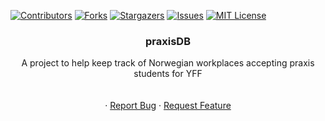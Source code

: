 <!-- Improved compatibility of back to top link: See: https://github.com/othneildrew/Best-README-Template/pull/73 -->

<a name="readme-top"></a>

<!--
*** Thanks for checking out the Best-README-Template. If you have a suggestion
*** that would make this better, please fork the repo and create a pull request
*** or simply open an issue with the tag "enhancement".
*** Don't forget to give the project a star!
*** Thanks again! Now go create something AMAZING! :D
-->

<!-- PROJECT SHIELDS -->
<!--
*** I'm using markdown "reference style" links for readability.
*** Reference links are enclosed in brackets [ ] instead of parentheses ( ).
*** See the bottom of this document for the declaration of the reference variables
*** for contributors-url, forks-url, etc. This is an optional, concise syntax you may use.
*** https://www.markdownguide.org/basic-syntax/#reference-style-links
-->

[![Contributors][contributors-shield]][contributors-url]
[![Forks][forks-shield]][forks-url]
[![Stargazers][stars-shield]][stars-url]
[![Issues][issues-shield]][issues-url]
[![MIT License][license-shield]][license-url]

<!-- PROJECT LOGO -->
<!-- <br />
<div align="center">
  <a href="https://github.com/Velkee/praxisDB">
    <img src="images/logo.png" alt="Logo" width="80" height="80">
  </a>
-->

<h3 align="center">praxisDB</h3>

  <p align="center">
    A project to help keep track of Norwegian workplaces accepting praxis students for YFF 
    <br />
    <br />
    <br />
    ·
    <a href="https://github.com/Velkee/praxisDB/issues">Report Bug</a>
    ·
    <a href="https://github.com/Velkee/praxisDB/issues">Request Feature</a>
  </p>
</div>

<!-- MARKDOWN LINKS & IMAGES -->
<!-- https://www.markdownguide.org/basic-syntax/#reference-style-links -->

[contributors-shield]: https://img.shields.io/github/contributors/Velkee/praxisDB.svg?style=for-the-badge
[contributors-url]: https://github.com/Velkee/praxisDB/graphs/contributors
[forks-shield]: https://img.shields.io/github/forks/Velkee/praxisDB.svg?style=for-the-badge
[forks-url]: https://github.com/Velkee/praxisDB/network/members
[stars-shield]: https://img.shields.io/github/stars/Velkee/praxisDB.svg?style=for-the-badge
[stars-url]: https://github.com/Velkee/praxisDB/stargazers
[issues-shield]: https://img.shields.io/github/issues/Velkee/praxisDB.svg?style=for-the-badge
[issues-url]: https://github.com/Velkee/praxisDB/issues
[license-shield]: https://img.shields.io/github/license/Velkee/praxisDB.svg?style=for-the-badge
[license-url]: https://github.com/Velkee/praxisDB/blob/master/LICENSE.txt
